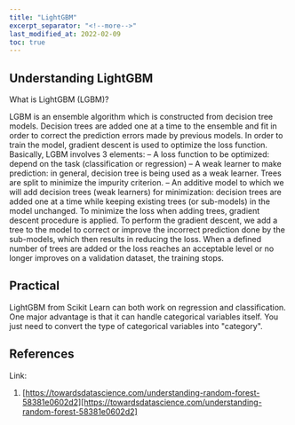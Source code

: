 ```yaml
---
title: "LightGBM"
excerpt_separator: "<!--more-->"
last_modified_at: 2022-02-09
toc: true
---
```

## Understanding LightGBM
What is LightGBM (LGBM)?

LGBM is an ensemble algorithm which is constructed from decision tree models. Decision trees are added one at a time to the ensemble and fit in order to correct the prediction errors made by previous models. In order to train the model, gradient descent is used to optimize the loss function. Basically, LGBM involves 3 elements:
– A loss function to be optimized: depend on the task (classification or regression)
– A weak learner to make prediction: in general, decision tree is being used as a weak learner. Trees are split to minimize the impurity criterion.
– An additive model to which we will add decision trees (weak learners) for minimization: decision trees are added one at a time while keeping existing trees (or sub-models) in the model unchanged. To minimize the loss when adding trees, gradient descent procedure is applied. To perform the gradient descent, we add a tree to the model to correct or improve the incorrect prediction done by the sub-models, which then results in reducing the loss. When a defined number of trees are added or the loss reaches an acceptable level or no longer improves on a validation dataset, the training stops.

## Practical
LightGBM from Scikit Learn can both work on regression and classification. One major advantage is that it can handle categorical variables itself. You just need to convert the type of categorical variables into "category".

## References
Link: 
1. [https://towardsdatascience.com/understanding-random-forest-58381e0602d2][https://towardsdatascience.com/understanding-random-forest-58381e0602d2]

[https://towardsdatascience.com/understanding-random-forest-58381e0602d2]: https://towardsdatascience.com/understanding-random-forest-58381e0602d2
